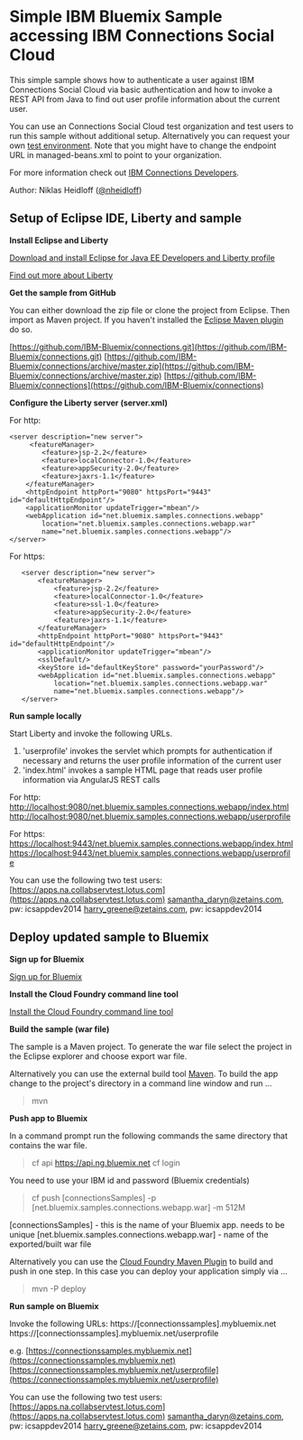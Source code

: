 Simple IBM Bluemix Sample accessing IBM Connections Social Cloud
================================================================================

This simple sample shows how to authenticate a user against IBM Connections
Social Cloud via basic authentication and how to invoke a REST API from 
Java to find out user profile information about the current user.

You can use an Connections Social Cloud test organization and test users
to run this sample without additional setup. Alternatively you can request
your own [test environment](https://developer.ibm.com/social/cloud/#envs). Note that you might have to change the endpoint URL in managed-beans.xml to point to your organization.

For more information check out [IBM Connections Developers](https://developer.ibm.com/social).

Author: Niklas Heidloff ([@nheidloff](http://twitter.com/nheidloff))


Setup of Eclipse IDE, Liberty and sample
----------------------------------------------------------------------------------

**Install Eclipse and Liberty**
 
[Download and install Eclipse for Java EE Developers and Liberty profile](https://developer.ibm.com/wasdev/downloads/liberty-profile-using-eclipse)

[Find out more about Liberty](https://www.ng.bluemix.net/docs/#starters/liberty/index.html) 

**Get the sample from GitHub**

You can either download the zip file or clone the project from Eclipse. Then import as Maven project. If you haven't installed the [Eclipse Maven plugin](http://www.eclipse.org/m2e/download/) do so.

[https://github.com/IBM-Bluemix/connections.git](https://github.com/IBM-Bluemix/connections.git)
[https://github.com/IBM-Bluemix/connections/archive/master.zip](https://github.com/IBM-Bluemix/connections/archive/master.zip)
[https://github.com/IBM-Bluemix/connections](https://github.com/IBM-Bluemix/connections)

**Configure the Liberty server (server.xml)**

For http:

    <server description="new server">
         <featureManager>
            <feature>jsp-2.2</feature>
            <feature>localConnector-1.0</feature>
            <feature>appSecurity-2.0</feature>
            <feature>jaxrs-1.1</feature>
        </featureManager>
        <httpEndpoint httpPort="9080" httpsPort="9443" id="defaultHttpEndpoint"/>
        <applicationMonitor updateTrigger="mbean"/>
        <webApplication id="net.bluemix.samples.connections.webapp" 
        	location="net.bluemix.samples.connections.webapp.war" 
        	name="net.bluemix.samples.connections.webapp"/>
    </server>

For https:

       <server description="new server">
           <featureManager>
               <feature>jsp-2.2</feature>
               <feature>localConnector-1.0</feature>
               <feature>ssl-1.0</feature>
               <feature>appSecurity-2.0</feature>
               <feature>jaxrs-1.1</feature>
           </featureManager>
           <httpEndpoint httpPort="9080" httpsPort="9443" id="defaultHttpEndpoint"/>
           <applicationMonitor updateTrigger="mbean"/>
           <sslDefault/>    
           <keyStore id="defaultKeyStore" password="yourPassword"/>
           <webApplication id="net.bluemix.samples.connections.webapp" 
        	   location="net.bluemix.samples.connections.webapp.war" 
        	   name="net.bluemix.samples.connections.webapp"/>
       </server>

**Run sample locally**

Start Liberty and invoke the following URLs. 
1. 'userprofile' invokes the servlet which prompts for authentication if necessary and returns the user profile information of the current user
2. 'index.html' invokes a sample HTML page that reads user profile information via AngularJS REST calls

For http:
[http://localhost:9080/net.bluemix.samples.connections.webapp/index.html](http://localhost:9080/net.bluemix.samples.connections.webapp/index.html)
[http://localhost:9080/net.bluemix.samples.connections.webapp/userprofile](http://localhost:9080/net.bluemix.samples.connections.webapp/userprofile)

For https:
[https://localhost:9443/net.bluemix.samples.connections.webapp/index.html](https://localhost:9443/net.bluemix.samples.connections.webapp/index.html)
[https://localhost:9443/net.bluemix.samples.connections.webapp/userprofile](https://localhost:9443/net.bluemix.samples.connections.webapp/userprofile)

You can use the following two test users:
[https://apps.na.collabservtest.lotus.com](https://apps.na.collabservtest.lotus.com)
samantha_daryn@zetains.com, pw: icsappdev2014
harry_greene@zetains.com, pw: icsappdev2014

Deploy updated sample to Bluemix
----------------------------------------------------------------------------------

**Sign up for Bluemix**

[Sign up for Bluemix](https://apps.admin.ibmcloud.com/manage/trial/bluemix.html)

**Install the Cloud Foundry command line tool**

[Install the Cloud Foundry command line tool](https://github.com/cloudfoundry/cli#downloads)

**Build the sample (war file)**

The sample is a Maven project. To generate the war file select the project in the Eclipse explorer and choose export war file.

Alternatively you can use the external build tool [Maven](http://maven.apache.org/download.cgi). To build the app change to the project's directory in a command line window and run ...
> mvn

**Push app to Bluemix**

In a command prompt run the following commands the same directory that contains the war file.

> cf api https://api.ng.bluemix.net
> cf login

You need to use your IBM id and password (Bluemix credentials)
 
> cf push [connectionsSamples] -p [net.bluemix.samples.connections.webapp.war] -m 512M

[connectionsSamples] - this is the name of your Bluemix app. needs to be unique
[net.bluemix.samples.connections.webapp.war] - name of the exported/built war file

Alternatively you can use the [Cloud Foundry Maven Plugin](https://github.com/cloudfoundry/cf-java-client/tree/master/cloudfoundry-maven-plugin) to build and push in one step. In this case you can deploy your application simply via ...
> mvn -P deploy

**Run sample on Bluemix**

Invoke the following URLs:
https://[connectionssamples].mybluemix.net
https://[connectionssamples].mybluemix.net/userprofile

e.g.
[https://connectionssamples.mybluemix.net](https://connectionssamples.mybluemix.net)
[https://connectionssamples.mybluemix.net/userprofile](https://connectionssamples.mybluemix.net/userprofile)

You can use the following two test users:
[https://apps.na.collabservtest.lotus.com](https://apps.na.collabservtest.lotus.com)
samantha_daryn@zetains.com, pw: icsappdev2014
harry_greene@zetains.com, pw: icsappdev2014
